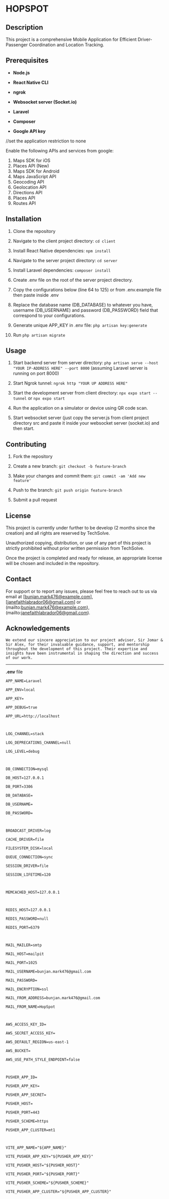 
# HOPSPOT

  

## Description

  

This project is a comprehensive Mobile Application for Efficient Driver-Passenger Coordination and Location Tracking.

  

## Prerequisites

  

- **Node.js**

- **React Native CLI**

- **ngrok**

- **Websocket server (Socket.io)**

- **Laravel**

- **Composer**

- **Google API key**

//set the application restriction to none

Enable the following APIs and services from google:

 1. Maps SDK for iOS
 2. Places API (New)
 3. Maps SDK for Android
 4. Maps JavaScript API
 5. Geocoding API
 6. Geolocation API
 7. Directions API
 8. Places API
 9. Routes API

  

## Installation

  

1. Clone the repository

2. Navigate to the client project directory: `cd client`

3. Install React Native dependencies: `npm install`

4. Navigate to the server project directory: `cd server`

5. Install Laravel dependencies: `composer install`

6. Create .env file on the root of the server project directory.

7. Copy the configurations below (line 64 to 125) or from .env.example file then paste inside .env

8. Replace the database name (DB_DATABASE) to whatever you have, username (DB_USERNAME) and password (DB_PASSWORD) field that correspond to your configurations.

9. Generate unique APP_KEY in .env file: `php artisan key:generate`

10.  Run `php artisan migrate`

  

## Usage

  

 1. Start backend server from server directory: `php artisan serve --host "YOUR IP-ADDRESS HERE" --port 8000`  (assuming Laravel server is running on port 8000)
 
 2. Start Ngrok tunnel: `ngrok http "YOUR UP ADDRESS HERE"`

 3.  Start the development server from client directory: `npx expo start --tunnel` or `npx expo start`

 4. Run the application on a simulator or device using QR code scan.

 5. Start websocket server (just copy the server.js from client project directory src and paste it inside your websocket server (socket.io) and then start.


  

## Contributing

  

1. Fork the repository

2. Create a new branch: `git checkout -b feature-branch`

3. Make your changes and commit them: `git commit -am 'Add new feature'`

4. Push to the branch: `git push origin feature-branch`

5. Submit a pull request

  

  

## License

This project is currently under further to be develop (2 months since the creation) and all rights are reserved by TechSolve. 

Unauthorized copying, distribution, or use of any part of this project is strictly prohibited without prior written permission from TechSolve. 

Once the project is completed and ready for release, an appropriate license will be chosen and included in the repository.

  


## Contact

For support or to report any issues, please feel free to reach out to us via email at [bunjan.mark476@example.com], [janefaithlabrador06@gmail.com]
or	(mailto:bunjan.mark476@example.com), (mailto:janefaithlabrador06@gmail.com).



  

## Acknowledgements

  

`We extend our sincere appreciation to our project adviser, Sir Jomar & Sir Alex, for their invaluable guidance, support, and mentorship throughout the development of this project. Their expertise and insights have been instrumental in shaping the direction and success of our work.`

  




---------------------------
**.env** file
 
  



    APP_NAME=Laravel
    
    APP_ENV=local
    
    APP_KEY=
    
    APP_DEBUG=true
    
    APP_URL=http://localhost
    
      
    
    LOG_CHANNEL=stack
    
    LOG_DEPRECATIONS_CHANNEL=null
    
    LOG_LEVEL=debug
    
      
    
    DB_CONNECTION=mysql
    
    DB_HOST=127.0.0.1
    
    DB_PORT=3306
    
    DB_DATABASE=
    
    DB_USERNAME=
    
    DB_PASSWORD=
    
      
    
    BROADCAST_DRIVER=log
    
    CACHE_DRIVER=file
    
    FILESYSTEM_DISK=local
    
    QUEUE_CONNECTION=sync
    
    SESSION_DRIVER=file
    
    SESSION_LIFETIME=120
    
      
    
    MEMCACHED_HOST=127.0.0.1
    
      
    
    REDIS_HOST=127.0.0.1
    
    REDIS_PASSWORD=null
    
    REDIS_PORT=6379
    
      
    
    MAIL_MAILER=smtp
    
    MAIL_HOST=mailpit
    
    MAIL_PORT=1025
    
    MAIL_USERNAME=bunjan.mark476@gmail.com
    
    MAIL_PASSWORD=
    
    MAIL_ENCRYPTION=ssl
    
    MAIL_FROM_ADDRESS=bunjan.mark476@gmail.com
    
    MAIL_FROM_NAME=HopSpot
    
      
    
    AWS_ACCESS_KEY_ID=
    
    AWS_SECRET_ACCESS_KEY=
    
    AWS_DEFAULT_REGION=us-east-1
    
    AWS_BUCKET=
    
    AWS_USE_PATH_STYLE_ENDPOINT=false
    
      
    
    PUSHER_APP_ID=
    
    PUSHER_APP_KEY=
    
    PUSHER_APP_SECRET=
    
    PUSHER_HOST=
    
    PUSHER_PORT=443
    
    PUSHER_SCHEME=https
    
    PUSHER_APP_CLUSTER=mt1
    
      
    
    VITE_APP_NAME="${APP_NAME}"
    
    VITE_PUSHER_APP_KEY="${PUSHER_APP_KEY}"
    
    VITE_PUSHER_HOST="${PUSHER_HOST}"
    
    VITE_PUSHER_PORT="${PUSHER_PORT}"
    
    VITE_PUSHER_SCHEME="${PUSHER_SCHEME}"
    
    VITE_PUSHER_APP_CLUSTER="${PUSHER_APP_CLUSTER}"

  
